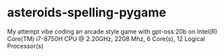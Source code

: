 # asteroids-spelling-pygame
My attempt vibe coding an arcade style game with gpt-oss:20b on Intel(R) Core(TM) i7-8750H CPU @ 2.20GHz, 2208 Mhz, 6 Core(s), 12 Logical Processor(s)